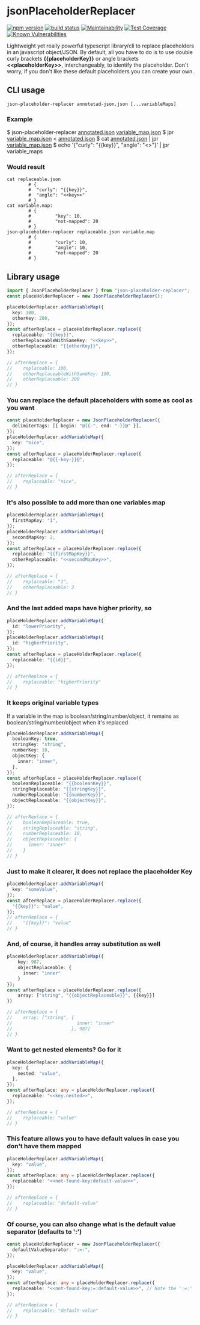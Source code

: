 # jsonPlaceholderReplacer

[![npm version](https://badge.fury.io/js/json-placeholder-replacer.svg)](https://badge.fury.io/js/json-placeholder-replacer)
[![build status](https://circleci.com/gh/virgs/jsonPlaceholderReplacer.svg?style=shield)](https://app.circleci.com/pipelines/github/virgs/jsonPlaceholderReplacer)
[![Maintainability](https://api.codeclimate.com/v1/badges/6e586ff6eb12a67da08e/maintainability)](https://codeclimate.com/github/lopidio/jsonPlaceholderReplacer/maintainability)
[![Test Coverage](https://api.codeclimate.com/v1/badges/6e586ff6eb12a67da08e/test_coverage)](https://codeclimate.com/github/lopidio/jsonPlaceholderReplacer/test_coverage)
[![Known Vulnerabilities](https://snyk.io/test/github/virgs/jsonPlaceholderReplacer/badge.svg)](https://app.snyk.io/)

Lightweight yet really powerful typescript library/cli to replace placeholders in an javascript object/JSON.
By default, all you have to do is to use double curly brackets **{{**placeholderKey**}}** or angle brackets **<<**placeholderKey**>>**, interchangeably, to identify the placeholder.
Don't worry, if you don't like these default placeholders you can create your own.

## CLI usage

```shell
json-placeholder-replacer annotetad-json.json [...variableMaps]
```

### Example

$ json-placeholder-replacer [annotated.json](/annotated.json) [variable_map.json](/variable_map.json)
$ jpr [variable_map.json](/variable_map.json) < [annotated.json](/annotated.json)
$ cat [annotated.json](/annotated.json) | jpr [variable_map.json](/variable_map.json)
$ echo '{"curly": "{{key}}", "angle": "<<key>>"}' | jpr variable_maps

### Would result

```shell
cat replaceable.json
        # {
        #  "curly": "{{key}}",
        #  "angle": "<<key>>"
        # }
cat variable.map:
        # {
        #         "key": 10,
        #         "not-mapped": 20
        # }
json-placeholder-replacer replaceable.json variable.map
        # {
        #         "curly": 10,
        #         "angle": 10,
        #         "not-mapped": 20
        # }
```

## Library usage

```typescript
import { JsonPlaceholderReplacer } from "json-placeholder-replacer";
const placeHolderReplacer = new JsonPlaceholderReplacer();

placeHolderReplacer.addVariableMap({
  key: 100,
  otherKey: 200,
});
const afterReplace = placeHolderReplacer.replace({
  replaceable: "{{key}}",
  otherReplaceableWithSameKey: "<<key>>",
  otherReplaceable: "{{otherKey}}",
});

// afterReplace = {
//    replaceable: 100,
//    otherReplaceableWithSameKey: 100,
//    otherReplaceable: 200
// }
```

### You can replace the default placeholders with some as cool as you want

```typescript
const placeHolderReplacer = new JsonPlaceholderReplacer({
  delimiterTags: [{ begin: "@{{-", end: "-}}@" }],
});
placeHolderReplacer.addVariableMap({
  key: "nice",
});
const afterReplace = placeHolderReplacer.replace({
  replaceable: "@{{-key-}}@",
});

// afterReplace = {
//    replaceable: "nice",
// }
```

### It's also possible to add more than one variables map

```typescript
placeHolderReplacer.addVariableMap({
  firstMapKey: "1",
});
placeHolderReplacer.addVariableMap({
  secondMapKey: 2,
});
const afterReplace = placeHolderReplacer.replace({
  replaceable: "{{firstMapKey}}",
  otherReplaceable: "<<secondMapKey>>",
});

// afterReplace = {
//    replaceable: "1",
//    otherReplaceable: 2
// }
```

### And the last added maps have higher priority, so

```typescript
placeHolderReplacer.addVariableMap({
  id: "lowerPriority",
});
placeHolderReplacer.addVariableMap({
  id: "higherPriority",
});
const afterReplace = placeHolderReplacer.replace({
  replaceable: "{{id}}",
});

// afterReplace = {
//    replaceable: "higherPriority"
// }
```

### It keeps original variable types

If a variable in the map is boolean/string/number/object, it remains as boolean/string/number/object when it's replaced

```typescript
placeHolderReplacer.addVariableMap({
  booleanKey: true,
  stringKey: "string",
  numberKey: 10,
  objectKey: {
    inner: "inner",
  },
});
const afterReplace = placeHolderReplacer.replace({
  booleanReplaceable: "{{booleanKey}}",
  stringReplaceable: "{{stringKey}}",
  numberReplaceable: "{{numberKey}}",
  objectReplaceable: "{{objectKey}}",
});

// afterReplace = {
//    booleanReplaceable: true,
//    stringReplaceable: "string",
//    numberReplaceable: 10,
//    objectReplaceable: {
//      inner: "inner"
//    }
// }
```

### Just to make it clearer, it does not replace the placeholder Key

```typescript
placeHolderReplacer.addVariableMap({
  key: "someValue",
});
const afterReplace = placeHolderReplacer.replace({
  "{{key}}": "value",
});
// afterReplace = {
//    "{{key}}": "value"
// }
```

### And, of course, it handles array substitution as well

```typescript
placeHolderReplacer.addVariableMap({
    key: 987,
    objectReplaceable: {
      inner: "inner"
    }
});
const afterReplace = placeHolderReplacer.replace({
    array: ["string", "{{objectReplaceable}}", {{key}}]
})

// afterReplace = {
//    array: ["string", {
//                        inner: "inner"
//                      }, 987]
// }
```

### Want to get nested elements? Go for it

```typescript
placeHolderReplacer.addVariableMap({
  key: {
    nested: "value",
  },
});
const afterReplace: any = placeHolderReplacer.replace({
  replaceable: "<<key.nested>>",
});

// afterReplace = {
//    replaceable: "value"
// }
```

### This feature allows you to have default values in case you don't have them mapped

```typescript
placeHolderReplacer.addVariableMap({
  key: "value",
});
const afterReplace: any = placeHolderReplacer.replace({
  replaceable: "<<not-found-key:default-value>>",
});

// afterReplace = {
//    replaceable: "default-value"
// }
```

### Of course, you can also change what is the default value separator (defaults to ':')

```typescript
const placeHolderReplacer = new JsonPlaceholderReplacer({
  defaultValueSeparator: ":=:",
});

placeHolderReplacer.addVariableMap({
  key: "value",
});
const afterReplace: any = placeHolderReplacer.replace({
  replaceable: "<<not-found-key:=:default-value>>", // Note the ':=:'
});

// afterReplace = {
//    replaceable: "default-value"
// }
```
